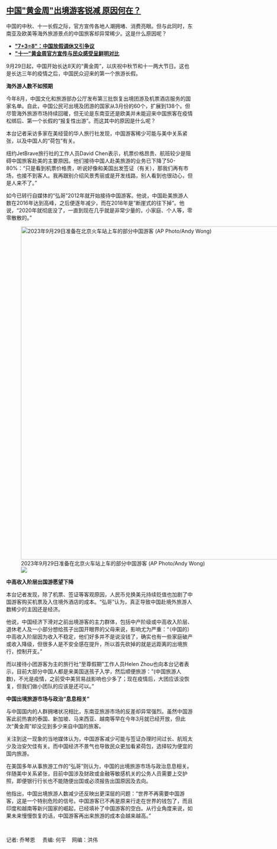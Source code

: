 <!--1696368424000-->
[中国"黄金周"出境游客锐减   原因何在？](https://www.rfa.org/mandarin/yataibaodao/huanjing/lu-10022023131034.html)
------

<p><span style="font-weight: 400;">中国的中秋、十一长假之际，官方宣传各地人潮拥堵、消费亮眼。但与此同时，东南亚及欧美等海外旅游景点的中国旅客却异常稀少。这是什么原因呢？</span></p><ul><li><span class="result-title"><a class="state-published" href="https://www.rfa.org/mandarin/yataibaodao/shehui/sc-09282023153136.html"><strong>"7+3=8"：中国放假调休又引争议</strong></a></span></li><li><a href="https://www.rfa.org/mandarin/yataibaodao/jingmao/gt1-09262023023504.html"><strong>"十一"黄金周官方宣传与民众感受呈鲜明对比</strong></a></li></ul><p><span style="font-weight: 400;">9月29日起，中国开始长达8天的“黄金周”，以庆祝中秋节和十一两大节日。这也是长达三年的疫情之后，中国民众迎来的第一个旅游长假。</span></p><p><b>海外游人数不如预期</b></p><p><span style="font-weight: 400;">今年8月，中国文化和旅游部办公厅发布第三批恢复出境团游及机票酒店服务的国家名单。自此，中国公民可出境及团游的国家从3月份的60个，扩展到138个。但尽管海外旅游市场持续回暖，但无论是东南亚还是欧美并未能迎来中国旅客在疫情松绑后、第一个长假的“报复性出游”。而这其中的原因是什么呢？</span></p><p><span style="font-weight: 400;">本台记者采访多家在美经营的华人旅行社发现，中国游客稀少可能与美中关系紧张，以及中国人的“荷包”有关。</span></p><p><span style="font-weight: 400;">纽约JetBrave旅行社的工作人员David Chen表示，机票价格昂贵、航班较少是阻碍中国旅客赴美的主要原因。他们接待中国人赴美旅游的业务已下降了50-80%：“只是看到机票价格贵，听说好像和美国出发签证（有关），那我们再有市场，也接不到客人。我再跟别介绍风景秀丽或是开发线路，别人看到也很动心，但是人来不了。”</span></p><p><span style="font-weight: 400;">如今已转行自媒体的“弘哥”2012年就开始接待中国游客。他说，中国赴美旅游人数在2016年达到高峰，之后便逐年减少，而在2018年是”断崖式的往下掉”。他说，“2020年就彻底没了，一直到现在几乎就是非常少量的，小家庭、个人等，零零散散的。”</span></p><p><figure class="image-richtext image-inline captioned" style="width:1350px;"><img alt="2023年9月29日准备在北京火车站上车的部分中国游客 (AP Photo/Andy Wong)" height="900" src="https://www.rfa.org/mandarin/yataibaodao/huanjing/lu-10022023131034.html/ap23272135127150.jpg/@@images/6a075202-32bb-4b01-911b-d3ba74e27b96.jpeg" title="AP23272135127150.jpg" width="1350"/><figcaption class="image-caption">2023年9月29日准备在北京火车站上车的部分中国游客 (AP Photo/Andy Wong)</figcaption><small></small><div id="zoomattribute"><a data-caption="2023年9月29日准备在北京火车站上车的部分中国游客 (AP Photo/Andy Wong)" data-fancybox="" href="https://www.rfa.org/mandarin/yataibaodao/huanjing/lu-10022023131034.html/ap23272135127150.jpg" id="single_image" title="2023年9月29日准备在北京火车站上车的部分中国游客 (AP Photo/Andy Wong)"><img src="/++plone++rfa-resources/img/icon-zoom.png"/></a></div></figure></p><p><b>中高收入阶层出国游愿望下降</b></p><p><span style="font-weight: 400;">本台记者发现，除了机票、签证等客观原因，人民币兑换美元持续贬值也加剧了中国游客购买机票及入住境外酒店的成本。“弘哥”认为，真正导致中国赴境外旅游人数稀少的主因还是经济。</span></p><p><span style="font-weight: 400;">他说，中国经济下滑对之前出境游客的主力群体，包括中产阶级或中高收入阶层、退休老人及一小部分想给孩子出国开眼界的父母来说，影响尤为严重：“（中国的）中高收入阶层因为收入不稳定，他们好多并不是说没钱了，确实也有一些家庭破产或收入降级，但很多人是不安全感在提升，所以首先砍掉的就是远距离的出境旅行，控制开支。”</span></p><p><span style="font-weight: 400;">而以接待小团游客为主的旅行社“至尊假期”工作人员Helen Zhou也向本台记者表示，目前大部分中国人都是来美国送孩子入学，然后顺便旅游：”(中国旅游人数)，不光是疫情，之前受中美贸易战影响也少多了；现在疫情后，大团应该没恢复，但我们做小团队的应该是还可以。”</span></p><p><b>中国出境旅游市场与政治“息息相关”</b></p><p><span style="font-weight: 400;">与中国国内的人群拥堵状况相比，东南亚旅游市场的反差却异常强烈。虽然中国游客此前热衷的泰国、新加坡、马来西亚、越南等早在今年3月就已经开放，但此次“黄金周”却没见到多少来自中国的旅客。</span></p><p><span style="font-weight: 400;">关注到这一现象的当地媒体认为，中国游客减少可能与签证办理时间过长、航班太少及治安欠佳有关。而中国经济不景气也导致民众更加看紧荷包，选择较为便宜的国内旅游。</span></p><p><span style="font-weight: 400;">在美国多年从事旅游工作的“弘哥”则认为，中国的出境旅游市场与政治息息相关。伴随美中关系紧张，目前中国涉及财政或金融等敏感机关的公务人员需要上交护照，即便银行行长也不能随便出国或必须报告出国原因及去向。</span></p><p><span style="font-weight: 400;">他指出，中国出境旅游人数减少还反映出更深层的问题：“世界不再需要中国游客，这是一个特别危险的信号。中国游客已不再是原来行走在世界的钱包了，而且印度和越南等新兴国家的崛起，已经填补了中国游客的空白。从行业角度来说，如果未来慢慢恢复的话，中国游客再出来旅游的成本会越来越高。”</span></p><p><span class="result-title"> </span></p><p><span style="font-weight: 400;">记者: 乔琴恩     责编: 何平    网编：洪伟</span></p>
